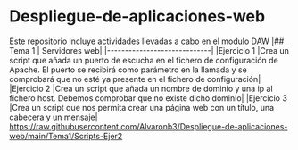 # Despliegue-de-aplicaciones-web
Este repositorio incluye actividades llevadas a cabo en el modulo DAW
|## Tema 1 | Servidores web|
|-----------------------------|
|Ejercicio 1 |Crea un script que añada un puerto de escucha en el fichero de configuración de Apache. El puerto se recibirá como parámetro en la llamada y se comprobará que no esté ya presente en el fichero de configuración|
|Ejercicio 2 |Crea un script que añada un nombre de dominio y una ip al fichero host. Debemos comprobar que no existe dicho dominio|
|Ejercicio 3 |Crea un script que nos permita crear una página web con un título, una cabecera y un mensaje|
https://raw.githubusercontent.com/Alvaronb3/Despliegue-de-aplicaciones-web/main/Tema1/Scripts-Ejer2

